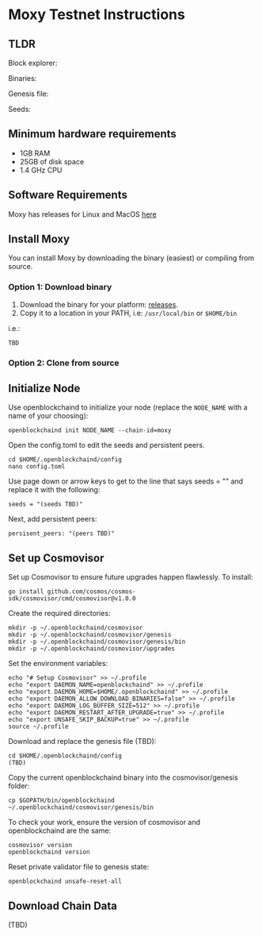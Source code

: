 # Moxy Testnet Instructions

## TLDR
Block explorer:

Binaries: 

Genesis file:

Seeds:

## Minimum hardware requirements
* 1GB RAM
* 25GB of disk space
* 1.4 GHz CPU

## Software Requirements
Moxy has releases for Linux and MacOS [here](https://github.com/OpenBlockProject/openblockchain/releases/tag/latest)

## Install Moxy
You can install Moxy by downloading the binary (easiest) or compiling from source.

### Option 1: Download binary
1. Download the binary for your platform: [releases](https://github.com/OpenBlockProject/openblockchain/releases/tag/latest).
2. Copy it to a location in your PATH, i.e: ```/usr/local/bin``` or ```$HOME/bin```

i.e.:
```
TBD
```
### Option 2: Clone from source

## Initialize Node
Use openblockchaind to initialize your node (replace the ```NODE_NAME``` with a name of your choosing):
```
openblockchaind init NODE_NAME --chain-id=moxy
```
Open the config.toml to edit the seeds and persistent peers.
```
cd $HOME/.openblockchaind/config
nano config.toml
```
Use page down or arrow keys to get to the line that says seeds = "" and replace it with the following:
```
seeds = "(seeds TBD)"
```
Next, add persistent peers:
```
persisent_peers: "(peers TBD)"
```
## Set up Cosmovisor
Set up Cosmovisor to ensure future upgrades happen flawlessly.  To install:
```
go install github.com/cosmos/cosmos-sdk/cosmovisor/cmd/cosmovisor@v1.0.0
```
Create the required directories:
```
mkdir -p ~/.openblockchaind/cosmovisor
mkdir -p ~/.openblockchaind/cosmovisor/genesis
mkdir -p ~/.openblockchaind/cosmovisor/genesis/bin
mkdir -p ~/.openblockchaind/cosmovisor/upgrades
```
Set the environment variables:
```
echo "# Setup Cosmovisor" >> ~/.profile
echo "export DAEMON_NAME=openblockchaind" >> ~/.profile
echo "export DAEMON_HOME=$HOME/.openblockchaind" >> ~/.profile
echo "export DAEMON_ALLOW_DOWNLOAD_BINARIES=false" >> ~/.profile
echo "export DAEMON_LOG_BUFFER_SIZE=512" >> ~/.profile
echo "export DAEMON_RESTART_AFTER_UPGRADE=true" >> ~/.profile
echo "export UNSAFE_SKIP_BACKUP=true" >> ~/.profile
source ~/.profile
```
Download and replace the genesis file (TBD):
```
cd $HOME/.openblockchaind/config
(TBD)
```
Copy the current openblockchaind binary into the cosmovisor/genesis folder:
```
cp $GOPATH/bin/openblockchaind ~/.openblockchaind/cosmovisor/genesis/bin
```
To check your work, ensure the version of cosmovisor and openblockchaind are the same:
```
cosmovisor version
openblockchaind version
```
Reset private validator file to genesis state:
```
openblockchaind unsafe-reset-all
```
## Download Chain Data
(TBD)
